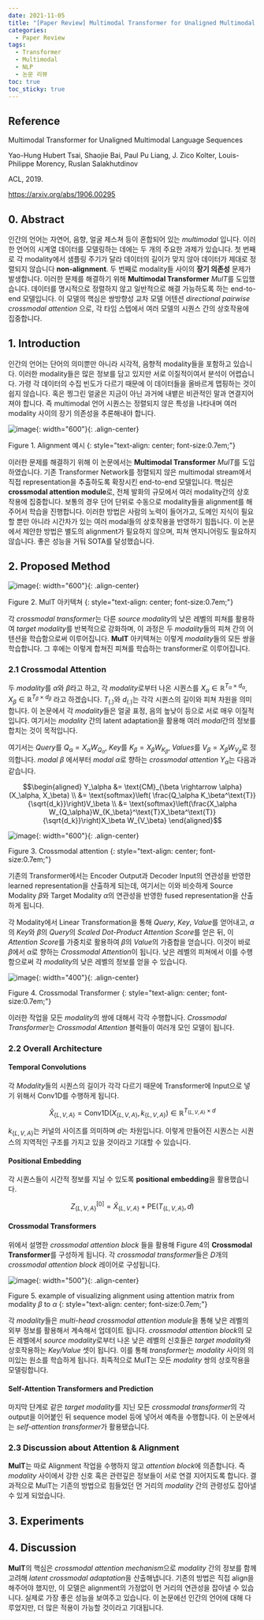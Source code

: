```yaml
---
date: 2021-11-05
title: "[Paper Review] Multimodal Transformer for Unaligned Multimodal Language Sequences"
categories: 
  - Paper Review
tags: 
  - Transformer
  - Multimodal
  - NLP
  - 논문 리뷰
toc: true  
toc_sticky: true 
---
```


## Reference

Multimodal Transformer for Unaligned Multimodal Language Sequences

Yao-Hung Hubert Tsai, Shaojie Bai, Paul Pu Liang, J. Zico Kolter, Louis-Philippe Morency, Ruslan Salakhutdinov

ACL, 2019.

https://arxiv.org/abs/1906.00295

## 0. Abstract

인간의 언어는 자연어, 음향, 얼굴 제스쳐 등이 혼합되어 있는 *multimodal* 입니다. 이러한 언어의 시계열 데이터를 모델링하는 데에는 두 개의 주요한 과제가 있습니다. 첫 번째로 각 modality에서 샘플링 주기가 달라 데이터의 길이가 맞지 않아 데이터가 제대로 정렬되지  않습니다 **non-alignment**.  두 번째로 modality들 사이의 **장기 의존성** 문제가 발생합니다. 이러한 문제를 해결하기 위해 **Multimodal Transformer** *MulT*를 도입했습니다. 데이터를 명시적으로 정렬하지 않고 일반적으로 해결 가능하도록 하는 end-to-end 모델입니다. 이 모델의 핵심은 쌍방향성 교차 모델 어텐션 *directional pairwise crossmodal attention* 으로, 각 타임 스텝에서 여러 모델의 시퀀스 간의 상호작용에 집중합니다. 



## 1. Introduction

인간의 언어는 단어의 의미뿐만 아니라 시각적, 음향적 modality들을 포함하고 있습니다. 이러한 modality들은 많은 정보를 담고 있지만 서로 이질적이여서 분석이 어렵습니다. 가령 각 데이터의 수집 빈도가 다르기 때문에 이 데이터들을 올바르게 맵핑하는 것이 쉽지 않습니다. 혹은 찡그린 얼굴은 지금이 아닌 과거에 내뱉은 비관적인 말과 연결지어져야 합니다. 즉 multimodal 언어 시퀀스는 정렬되지 않은 특성을 나타내며 여러 modality 사이의 장기 의존성을 추론해내야 합니다. 

![image](https://user-images.githubusercontent.com/35906602/140474799-8445cb21-57b4-4619-a760-2ce5666cd6b9.png){: width="600"}{: .align-center} 

Figure 1. Alignment 예시
{: style="text-align: center; font-size:0.7em;"}

이러한 문제를 해결하기 위해 이 논문에서는 **Multimodal Transformer** *MulT*를 도입하였습니다. 기존 Transformer Network를 정렬되지 않은 multimodal stream에서 직접 representation을 추출하도록 확장시킨 end-to-end 모델입니다. 핵심은 **crossmodal attention module**로, 전체 발화의 규모에서 여러 modality간의 상호 작용에 집중합니다. 보통의 경우 단어 단위로 수동으로 modality들을 alignment를 해주어서 학습을 진행합니다. 이러한 방법은 사람의 노력이 들어가고, 도메인 지식이 필요할 뿐만 아니라 시간차가 있는 여러 modal들의 상호작용을 반영하기 힘듭니다.  이 논문에서 제안한 방법은 별도의 alignment가 필요하지 않으며, 피쳐 엔지니어링도 필요하지 않습니다. 좋은 성능을 거둬 SOTA를 달성했습니다.  

## 2. Proposed Method

![image](https://user-images.githubusercontent.com/35906602/140474880-ebb06134-5f16-45cd-ad12-30223283fc18.png){: width="600"}{: .align-center} 

Figure 2. MulT 아키텍쳐
{: style="text-align: center; font-size:0.7em;"}

각 *crossmodal transformer*는 다른 *source modality*의 낮은 레벨의 피쳐를 활용하여 *target modality*를 반복적으로 강화하며, 이 과정은 두 *modality*들의 피쳐 간의 어텐션을 학습함으로써 이루어집니다. **MulT** 아키텍쳐는 이렇게 *modality*들의 모든 쌍을 학습합니다.  그 후에는 이렇게 합쳐진 피쳐를 학습하는 transformer로 이루어집니다.

### 2.1 Crossmodal Attention

두 *modality*를 $\alpha$와 $\beta$라고 하고, 각 *modality*로부터 나온 시퀀스를 $X_\alpha \in \mathbb{R}^{T_\alpha\times d_\alpha}$, $X_\beta \in \mathbb{R}^{T_\beta \times d_\beta}$ 라고 하겠습니다. $T_{(.)}$와 $d_{(.)}$는 각각 시퀀스의 길이와 피쳐 차원을 의미합니다. 이 논문에서 각 *modality*들은 얼굴 표정, 음의 높낮이 등으로 서로 매우 이질적입니다. 여기서는 *modality* 간의 latent adaptation을 활용해 여러 *modal*간의 정보를 합치는 것이 목적입니다.

여기서는 *Query*를 $Q_\alpha = X_\alpha W_{Q_\alpha}$, *Key*를 $K_\beta = X_\beta W_{K_\beta}$, *Values*를 $V_\beta = X_\beta W_{V_\beta}$로 정의합니다. *modal* $\beta$ 에서부터 *modal* $\alpha$로 향하는 *crossmodal attention* $Y_\alpha$는 다음과 같습니다.

$$\begin{aligned}
Y_\alpha &= \text{CM}_{\beta \rightarrow \alpha}(X_\alpha, X_\beta) \\
&= \text{softmax}\left( \frac{Q_\alpha K_\beta^\text{T}}{\sqrt{d_k}}\right)V_\beta \\
&= \text{softmax}\left(\frac{X_\alpha W_{Q_\alpha}W_{K_\beta}^\text{T}X_\beta^\text{T}}{\sqrt{d_k}}\right)X_\beta W_{V_\beta}
\end{aligned}$$

![image](https://user-images.githubusercontent.com/35906602/140479377-42e63625-7aa6-403e-94f8-c58a4143ddba.png){: width="600"}{: .align-center} 

Figure 3. Crossmodal attention
{: style="text-align: center; font-size:0.7em;"}


기존의 Transformer에서는 Encoder Output과 Decoder Input의 연관성을 반영한 learned representation을 산출하게 되는데, 여기서는 이와 비슷하게 Source Modality $\beta$와 Target Modality $\alpha$의 연관성을 반영한 fused representation을 산출하게 됩니다. 

각 Modality에서 Linear Transformation을 통해 *Query*, *Key*, *Value*를 얻어내고, $\alpha$의 *Key*와 $\beta$의 *Query*의 *Scaled Dot-Product Attention Score*를 얻은 뒤, 이 *Attention Score*를 가중치로 활용하여 $\beta$의 *Value*의 가중합을 얻습니다. 이것이 바로 $\beta$에서 $\alpha$로 향하는 *Crossmodal Attention*이 됩니다. 낮은 레벨의 피쳐에서 이를 수행함으로써 각 *modality*의 낮은 레벨의 정보를 얻을 수 있습니다.

![image](https://user-images.githubusercontent.com/35906602/140480222-ec34be81-2b25-4042-8c89-e556eea7dc8d.png){: width="400"}{: .align-center} 

Figure 4. Crossmodal Transformer
{: style="text-align: center; font-size:0.7em;"}

이러한 작업을 모든 *modality*의 쌍에 대해서 각각 수행합니다. *Crossmodal Transformer*는 *Crossmodal Attention* 블럭들이 여러개 모인 모델이 됩니다.

### 2.2 Overall Architecture

#### Temporal Convolutions

각 *Modality*들의 시퀀스의 길이가 각각 다르기 때문에 Transformer에 Input으로 넣기 위해서 Conv1D를 수행하게 됩니다.

$$\hat{X}_{\{L,V,A\}} = \text{Conv1D}(X_{\{L,V,A\}},k_{\{L, V , A\}}) \in \mathbb{R}^{T_{\{L,V,A\}}\times d}$$

$k_{\{L,V,A\}}$는 커널의 사이즈를 의미하며 $d$는 차원입니다. 이렇게 만들어진 시퀀스는 시퀀스의 지역적인 구조를 가지고 있을 것이라고 기대할 수 있습니다.

#### Positional Embedding

각 시퀀스들이 시간적 정보를 지닐 수 있도록 **positional embedding**을 활용했습니다.

$$Z^\text{[0]}_{\{L,V,A\}}= \hat{X}_{\{L,V,A\}} + \text{PE}(T_{\{L,V,A\}},d)$$

#### Crossmodal Transformers

위에서 설명한 *crossmodal attention block* 들을 활용해 Figure 4의 **Crossmodal Transformer**를 구성하게 됩니다. 각 *crossmodal transformer*들은 $D$개의 *crossmodal attention block* 레이어로 구성됩니다. 

![image](https://user-images.githubusercontent.com/35906602/140482804-1aa5f1ec-2a2b-40fa-a199-5ae77b56f399.png){: width="500"}{: .align-center} 

Figure 5. example of visualizing alignment using attention matrix from modality $\beta$ to $\alpha$
{: style="text-align: center; font-size:0.7em;"}

각 *modality*들은 *multi-head crossmodal attention module*을 통해 낮은 레벨의 외부 정보를 활용해서 계속해서 업데이트 됩니다. *crossmodal attention block*의 모든 레벨에서 *source modality*로부터 나온 낮은 레벨의 신호들은 *target modality*와 상호작용하는 *Key/Value* 셋이 됩니다. 이를 통해 *transformer*는 *modality* 사이의 의미있는 원소를 학습하게 됩니다. 최족적으로 MulT는 모든 *modality* 쌍의 상호작용을 모델링합니다. 

#### Self-Attention Transformers and Prediction

마지막 단계로 같은 *target modality*를 지닌 모든 *crossmodal transformer*의 각 output을 이어붙인 뒤 sequence model 등에 넣어서 예측을 수행합니다. 이 논문에서는 *self-attention transformer*가 활용됐습니다. 

### 2.3 Discussion about Attention & Alignment

**MulT**는 따로 Alignment 작업을 수행하지 않고 *attention block*에 의존합니다. 즉 *modality* 사이에서 강한 신호 혹은 관련깊은 정보들이 서로 연결 지어지도록 합니다. 결과적으로 MulT는 기존의 방법으로 힘들었던 먼 거리의 *modality* 간의 관령성도 잡아낼 수 있게 되었습니다. 

## 3. Experiments

## 4. Discussion

**MulT**의 핵심은 *crossmodal attention mechanism*으로 *modality* 간의 정보를 함께 고려해 *latent crossmodal adaptation*을 산출해냅니다. 기존의 방법은 직접 align을 해주어야 했지만, 이 모델은 alignment의 가정없이 먼 거리의 연관성을 잡아낼 수 있습니다. 실제로 가장 좋은 성능을 보여주고 있습니다. 이 논문에선 인간의 언어에 대해 다루었지만, 더 많은 적용이 가능할 것이라고 기대됩니다. 